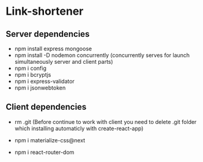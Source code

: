 # Link-shortener

## Server dependencies

* npm install express mongoose
* npm install -D nodemon concurrently (concurrently serves for launch simultaneously server and client parts)
* npm i config
* npm i bcryptjs
* npm i express-validator
* npm i jsonwebtoken


## Client dependencies

* rm .git (Before continue to work with client you need to delete .git folder which installing automaticly with create-react-app)

* npm i materialize-css@next
* npm i react-router-dom
